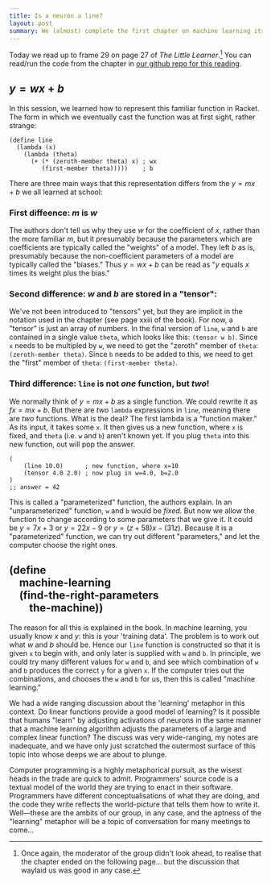```yaml
---
title: Is a neuron a line?
layout: post
summary: We (almost) complete the first chapter on machine learning itself...
---
```


Today we read up to frame 29 on page 27 of *The Little Learner*.[^notquiteagain] You can read/run the code from the chapter in [our github repo for this reading](https://github.com/anticodians/little-learner/blob/ea12b8b3c0961237ad70a142379b3dabd75b73ff/1-the-lines-sleep-tonight.rkt).

[^notquiteagain]: Once again, the moderator of the group didn't look ahead, to realise that the chapter ended on the following page... but the discussion that waylaid us was good in any case.

## $y = wx + b$

In this session, we learned how to represent this familiar function in Racket. The form in which we eventually cast the function was at first sight, rather strange:

```racket
(define line
  (lambda (x)
    (lambda (theta)
      (+ (* (zeroth-member theta) x) ; wx
         (first-member theta)))))    ; b
```

There are three main ways that this representation differs from the $y = mx + b$ we all learned at school:

### First diffeence: $m$ is $w$

The authors don't tell us why they use $w$ for the coefficient of $x$, rather than the more familiar $m$, but it presumably because the parameters which are coefficients are typically called the "weights" of a model. They left $b$ as is, presumably because the non-coefficient parameters of a model are typically called the "biases." Thus $y = wx + b$ can be read as "$y$ equals $x$ times its weight plus the bias."

### Second difference: $w$ and $b$ are stored in a "tensor":

We've not been introduced to "tensors" yet, but they are implicit in the notation used in the chapter (see page xxiii of the book). For now, a "tensor" is just an array of numbers. In the final version of `line`, `w` and `b` are contained in a single value `theta`, which looks like this: `(tensor w b)`. Since `x` needs to be multipled by `w`, we need to get the "zeroth" member of `theta`: `(zeroth-member theta)`. Since `b` needs to be added to this, we need to get the "first" member of `theta`: `(first-member theta)`.

### Third difference: `line` is not *one* function, but *two*!

We normally think of $y = mx + b$ as a single function. We could rewrite it as $f{x} = mx + b$. But there are *two* `lambda` expressions in `line`, meaning there are *two* functions. What is the deal? The first lambda is a "function maker." As its input, it takes some `x`. It then gives us a new function, where `x` is fixed, and `theta` (i.e. `w` and `b`) aren't known yet. If you plug `theta` into this new function, out will pop the answer.

```racket
(
    (line 10.0)      ; new function, where x=10
    (tensor 4.0 2.0) ; now plug in w=4.0, b=2.0
)
;; answer = 42
```
This is called a "parameterized" function, the authors explain. In an "unparameterized" function, `w` and `b` would be *fixed*. But now we allow the function to change according to some parameters that we give it. It could be $y=7x+3$ or $y=22x -9$ or $y=(z+58)x - (31z)$. Because it is a "parameterized" function, we can try out different "parameters," and let the computer choose the right ones.

## (define<br/>&nbsp;&nbsp;&nbsp;&nbsp;machine-learning<br/>&nbsp;&nbsp;&nbsp;&nbsp;(find-the-right-parameters<br/>&nbsp;&nbsp;&nbsp;&nbsp;&nbsp;&nbsp;&nbsp;&nbsp;the-machine))

The reason for all this is explained in the book. In machine learning, you usually know $x$ and $y$: this is your 'training data'. The problem is to work out what $w$ and $b$ should be. Hence our `line` function is constructed so that it is given `x` to begin with, and only later is supplied with `w` and `b`. In principle, we could try many different values for `w` and `b`, and see which combination of `w` and `b` produces the correct `y` for a given `x`. If the computer tries out the combinations, and chooses the `w` and `b` for us, then this is called "machine learning."

We had a wide ranging discussion about the 'learning' metaphor in this context. Do linear functions provide a good model of learning? Is it possible that humans "learn" by adjusting activations of neurons in the same manner that a machine learning algorithm adjusts the parameters of a large and complex linear function? The discuss was very wide-ranging, my notes are inadequate, and we have only just scratched the outermost surface of this topic into whose deeps we are about to plunge.

Computer programming is a highly metaphorical pursuit, as the wisest heads in the trade are quick to admit. Programmers' source code is a textual model of the world they are trying to enact in their software. Programmers have different conceptualisations of what they are doing, and the code they write reflects the world-picture that tells them how to write it. Well—these are the ambits of our group, in any case, and the aptness of the "learning" metaphor will be a topic of conversation for many meetings to come...